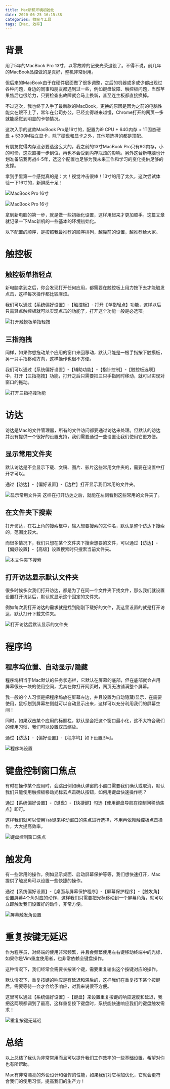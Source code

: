 ```yaml
---
title: Mac新机环境初始化
date: 2020-06-25 16:15:38
categories: 效率与工具
tags: [Mac, 效率]
---
```


# 背景

用了5年的MacBook Pro 13寸，以零故障的记录光荣退役了。不得不说，前几年的MacBook品控做的是真好，整机非常耐用。

但后来的MacBook由于在硬件层面做了很多调整，之后的机器或多或少都出现过各种问题，身边的同事和朋友都遇到过一些，例如键盘故障、触控板问题，当然苹果售后也很给力，只要检查出故障就会马上换新，甚至连主板都直接换掉。

不过这次，我也终于入手了最新款的MacBook，更换的原因是因为之前的电脑性能实在跟不上了，常年在公司办公，已经变得越来越慢，Chrome打开的网页一多就能感觉到明显的卡顿情况。

这次入手的这款MacBook Pro是16寸的，配置为i9 CPU + 64G内存 + 1T固态硬盘 + 5300M独立显卡，除了硬盘和显卡之外，其他项选择的都是顶配。

有朋友觉得内存没必要选这么大的，我之前的13寸MacBook Pro只有8G内存，小的可怜，这次直接一步到位，再也不会受到内存瓶颈的影响。另外这台新电脑也计划准备陪我再战4-5年，选这个配置也足够为我未来工作和学习的变化提供足够的支撑。

拿到手里第一个感觉真的是：大！视觉冲击很棒！13寸的用了太久，这次尝试体验一下16寸的，新鲜感十足！

![MacBook Pro 16寸](https://kaito-blog-1253469779.cos.ap-beijing.myqcloud.com/2020/06/15930790973233.jpeg)


![MacBook Pro 16寸](https://kaito-blog-1253469779.cos.ap-beijing.myqcloud.com/2020/06/15930790973240.jpeg)

<!-- more -->

拿到新电脑的第一步，就是做一些初始化设置，这样用起来才更加顺手。这篇文章就记录一下Mac新机的一些基本的环境初始化。

以下配置的顺序，是按照我最推荐的顺序排列，越靠前的设置，越推荐给大家。

# 触控板

## 触控板单指轻点

新电脑拿到之后，你会发现打开任何应用，都需要在触控板上用力按下去才能触发点击，这样每次操作都比较麻烦。

我们可以通过【系统偏好设置】-【触控板】- 打开【单指轻点】功能，这样以后只需轻点触控板就可以实现点击的功能了，打开这个功能一般是必选项。

![打开触摸板单指轻按](https://kaito-blog-1253469779.cos.ap-beijing.myqcloud.com/2020/06/15930790973974.png)

## 三指拖拽

同样，如果你想拖动某个应用的窗口来回移动，默认只能是一根手指按下触摸板，另一只手指移动方向，这样操作也很不方便。

我们可以通过【系统偏好设置】-【辅助功能】-【指针控制】-【触控板选项】中，打开【三指拖拽】功能，打开之后只需要把三只手指同时移动，就可以实现对窗口的拖动。

![打开三指拖拽功能](https://kaito-blog-1253469779.cos.ap-beijing.myqcloud.com/2020/06/15930790973981.png)

# 访达

访达是Mac的文件管理器，所有的文件访问都要通过访达来处理。但默认的访达并没有提供一个很好的设置支持，我们需要通过一些设置让我们使用它更方便。

## 显示常用文件夹

默认访达是不会显示下载、文稿、图片、影片这些常用文件夹的，需要在设置中打开才可以。

通过【访达】-【偏好设置】-【边栏】打开显示我们常用的文件夹。

![显示常用文件夹](https://kaito-blog-1253469779.cos.ap-beijing.myqcloud.com/2020/06/15930790973990.png)
这样在打开访达之后，就能在左侧看到这些常用的文件夹了。

## 在文件夹下搜索

打开访达，在右上角的搜索框中，输入想要搜索的文件名，默认是整个访达下搜索的，范围比较大。

而很多情况下，我们只想在某个文件夹下搜索想要的文件，可以通过【访达】-【偏好设置】-【高级】设置搜索时只搜索当前文件夹。

![本文件夹下搜索](https://kaito-blog-1253469779.cos.ap-beijing.myqcloud.com/2020/06/15930790974002.png)

## 打开访达显示默认文件夹

很多时候多次我们打开访达，都是为了在同一个文件夹下找文件，那么我们就设置设置打开访达后，默认就显示这个固定的文件夹。

例如每次我打开访达的需求就是找到刚刚下载好的文件，我这里设置的就是打开访达，默认打开下载文件夹。

![打开访达后默认显示的文件夹](https://kaito-blog-1253469779.cos.ap-beijing.myqcloud.com/2020/06/15930790974008.png)

# 程序坞

## 程序坞位置、自动显示/隐藏

程序坞相当于Mac默认的任务状态栏，它默认在屏幕的底部，但在底部就会占用屏幕很长一块的使用空间，尤其在你打开网页时，网页无法铺满整个屏幕。

我一般的个人习惯是把程序坞放在屏幕左边，并且设置为自动隐藏/显示，在需要使用，鼠标划到屏幕左侧就可以自动显示出来，这样可以充分利用我们的屏幕空间！

同时，如果双击某个应用的标题栏，默认是会把这个窗口最小化，这不太符合我们的使用习惯，我们可以设置双击缩放。

通过【访达】-【偏好设置】-【程序坞】如下设置即可。

![程序坞设置](https://kaito-blog-1253469779.cos.ap-beijing.myqcloud.com/2020/06/15930790974013.png)

# 键盘控制窗口焦点

有时在操作某个应用时，会跳出例如确认弹窗的小窗口需要我们确认或取消，默认我们只能使用触控板移动光标去点击确认按钮，如何用键盘快速操作呢？

通过【系统偏好设置】-【键盘】-【快捷键】勾选【使用键盘导航在控制间移动焦点】即可。

这样我们就可以使用`Tab`键来移动窗口的焦点进行选择，不用再依赖触控板点击操作，大大提高效率。

![键盘控制窗口焦点](https://kaito-blog-1253469779.cos.ap-beijing.myqcloud.com/2020/06/15930790974018.png)

# 触发角

有一些常用的操作，例如显示桌面、启动屏幕保护等等，我们想快速打开，Mac提供了触发角可以设置一些快捷的操作。

通过【系统偏好设置】-【桌面与屏幕保护程序】-【屏幕保护程序】-【触发角】设置屏幕4个角对应的动作，这样我们只需要把光标移动到一个屏幕角落，就可以立即触发我们设置好的动作，非常方便。

![屏幕触发角设置](https://kaito-blog-1253469779.cos.ap-beijing.myqcloud.com/2020/06/15930790974023.png)

# 重复按键无延迟

作为程序员，对终端的使用非常频繁，并且会频繁使用左右键移动终端中的光标，如果你是Vim重度使用者，也非常依赖全键盘操作。

这种情况下，我们经常会需要长按某个键，需要重复输出这个按键对应的操作。

默认情况下，重复按键的响应是有延迟和滞后的，这样我们在重复按下某个按键后，需要等待一会才会给予响应，对我来说很不方便。

这里可以通过【系统偏好设置】-【键盘】来设置重复按键的响应速度和延迟，我把这两项都调到了最高，这样重复按下键盘时，系统能快速响应我们的键盘触发需求！

![重复按键无延迟](https://kaito-blog-1253469779.cos.ap-beijing.myqcloud.com/2020/06/15930790974028.png)

# 总结

以上总结了我认为非常常用而且可以提升我们工作效率的一些基础设置，希望对你也有所帮助。

Mac有非常漂亮的外设设计和强悍的性能，如果我们对它稍加优化，它就会更符合我们的使用习惯，提高我们的生产力！
